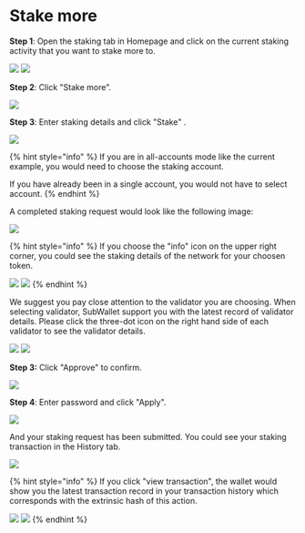 # Stake more

**Step 1**: Open the staking tab in Homepage and click on the current staking activity that you want to stake more to.

![](<../../.gitbook/assets/image (1054).png>) ![](<../../.gitbook/assets/image (1222).png>)



**Step 2**: Click "Stake more".

![](<../../.gitbook/assets/image (1419).png>)

**Step 3**: Enter staking details and click "Stake" .

![](<../../.gitbook/assets/image (1490).png>)

{% hint style="info" %}
If you are in all-accounts mode like the current example, you would need to choose the staking account.&#x20;

If you have already been in a single account, you would not have to select account.
{% endhint %}

A completed staking request would look like the following image:

![](<../../.gitbook/assets/image (1246).png>)

{% hint style="info" %}
If you choose the "info" icon on the upper  right corner, you could see the staking details of the network for your choosen token.

![](<../../.gitbook/assets/image (1365).png>) ![](<../../.gitbook/assets/image (1177).png>)
{% endhint %}

We suggest you pay close attention to the validator you are choosing. When selecting validator, SubWallet support you with the latest record of validator details. Please click the three-dot icon on the right hand side of each validator to see the validator details.

![](<../../.gitbook/assets/image (1159).png>) ![](<../../.gitbook/assets/image (1471).png>)

**Step 3:** Click "Approve" to confirm.

![](<../../.gitbook/assets/image (1013).png>)

**Step 4**: Enter password and click "Apply".

![](<../../.gitbook/assets/image (1065).png>)

And your staking request has been submitted. You could see your staking transaction in the History tab.

![](<../../.gitbook/assets/image (1011).png>)

{% hint style="info" %}
If you click "view transaction", the wallet would show you the latest transaction record in your transaction history which corresponds with the extrinsic hash of this action.

![](<../../.gitbook/assets/image (1476).png>) ![](<../../.gitbook/assets/image (1319).png>)
{% endhint %}

